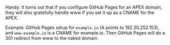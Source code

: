Handy: It turns out that if you configure GitHub Pages for an APEX domain, they will also gratefully handle www if you set it up as a CNAME for the APEX.

Example: GitHub Pages setup for `example.io` (A points to 192.30.252.153), and `www.example.io` is a CNAME for example.io. Then GitHub Pages will do a 301 redirect from www to the naked domain.
